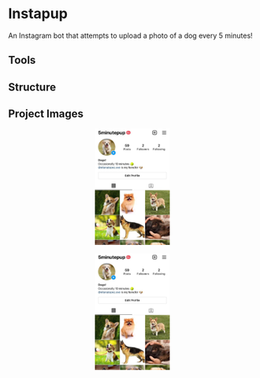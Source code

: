 # Instapup
An Instagram bot that attempts to upload a photo of a dog every 5 minutes!

## Tools

## Structure

## Project Images
<p align="center"><img src="https://raw.githubusercontent.com/elianalopez/Instapup/main/project_images/instapup1.jpeg" width="30%" height="30%"></p>


<p align="center"><img src="https://raw.githubusercontent.com/elianalopez/Instapup/main/project_images/instapup2.jpeg" width="30%" height="30%"></p>



